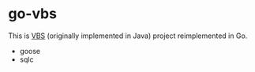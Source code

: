 # go-vbs

This is [VBS](https://github.com/iondodon/vbs) (originally implemented in Java) project reimplemented in Go.

- goose
- sqlc
